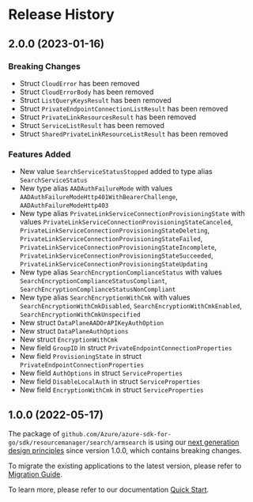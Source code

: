 # Release History

## 2.0.0 (2023-01-16)
### Breaking Changes

- Struct `CloudError` has been removed
- Struct `CloudErrorBody` has been removed
- Struct `ListQueryKeysResult` has been removed
- Struct `PrivateEndpointConnectionListResult` has been removed
- Struct `PrivateLinkResourcesResult` has been removed
- Struct `ServiceListResult` has been removed
- Struct `SharedPrivateLinkResourceListResult` has been removed

### Features Added

- New value `SearchServiceStatusStopped` added to type alias `SearchServiceStatus`
- New type alias `AADAuthFailureMode` with values `AADAuthFailureModeHttp401WithBearerChallenge`, `AADAuthFailureModeHttp403`
- New type alias `PrivateLinkServiceConnectionProvisioningState` with values `PrivateLinkServiceConnectionProvisioningStateCanceled`, `PrivateLinkServiceConnectionProvisioningStateDeleting`, `PrivateLinkServiceConnectionProvisioningStateFailed`, `PrivateLinkServiceConnectionProvisioningStateIncomplete`, `PrivateLinkServiceConnectionProvisioningStateSucceeded`, `PrivateLinkServiceConnectionProvisioningStateUpdating`
- New type alias `SearchEncryptionComplianceStatus` with values `SearchEncryptionComplianceStatusCompliant`, `SearchEncryptionComplianceStatusNonCompliant`
- New type alias `SearchEncryptionWithCmk` with values `SearchEncryptionWithCmkDisabled`, `SearchEncryptionWithCmkEnabled`, `SearchEncryptionWithCmkUnspecified`
- New struct `DataPlaneAADOrAPIKeyAuthOption`
- New struct `DataPlaneAuthOptions`
- New struct `EncryptionWithCmk`
- New field `GroupID` in struct `PrivateEndpointConnectionProperties`
- New field `ProvisioningState` in struct `PrivateEndpointConnectionProperties`
- New field `AuthOptions` in struct `ServiceProperties`
- New field `DisableLocalAuth` in struct `ServiceProperties`
- New field `EncryptionWithCmk` in struct `ServiceProperties`


## 1.0.0 (2022-05-17)

The package of `github.com/Azure/azure-sdk-for-go/sdk/resourcemanager/search/armsearch` is using our [next generation design principles](https://azure.github.io/azure-sdk/general_introduction.html) since version 1.0.0, which contains breaking changes.

To migrate the existing applications to the latest version, please refer to [Migration Guide](https://aka.ms/azsdk/go/mgmt/migration).

To learn more, please refer to our documentation [Quick Start](https://aka.ms/azsdk/go/mgmt).